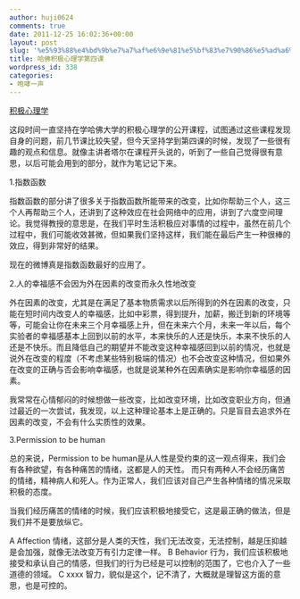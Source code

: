 ```yaml
---
author: huji0624
comments: true
date: 2011-12-25 16:02:36+00:00
layout: post
slug: '%e5%93%88%e4%bd%9b%e7%a7%af%e6%9e%81%e5%bf%83%e7%90%86%e5%ad%a6%e7%ac%ac%e5%9b%9b%e8%af%be'
title: 哈佛积极心理学第四课
wordpress_id: 338
categories:
- 咆哮一声
---
```


[积极心理学](http://open.sina.com.cn/PositivePsychologyatHarvard.html)

这段时间一直坚持在学哈佛大学的积极心理学的公开课程，试图通过这些课程发现自身的问题，前几节课比较失望，但今天坚持学到第四课的时候，发现了一些很有趣的观点和信息。就像主讲者塔尔在课程开头说的，听到了一些自己觉得很有意思，以后可能会用到的部分，就作为笔记记下来。

1.指数函数

指数函数的部分讲了很多关于指数函数所能带来的改变，比如你帮助三个人，这三个人再帮助三个人，还讲到了这种效应在社会网络中的应用，讲到了六度空间理论。我觉得教授的意思是，在我们平时生活积极应对事情的过程中，虽然在前几个过程中，我们可能收效甚微，但如果我们坚持这样，我们能在最后产生一种很棒的效应，得到非常好的结果。

现在的微博真是指数函数最好的应用了。

2.人的幸福感不会因为外在因素的改变而永久性地改变

外在因素的改变，尤其是在满足了基本物质需求以后所得到的外在因素的改变，只能在短时间内改变人的幸福感，比如中彩票，得到提升，加薪，搬迁到新的环境等等，可能会让你在未来三个月幸福感上升，但在未来六个月，未来一年以后，每个实验者的幸福感基本上回到以前的水平，本来快乐的人还是快乐，本来不快乐的人还是不快乐。而且降低自己的期望并不能改变这种幸福感回到以前的情况，也就是说外在改变的程度（不考虑某些特别极端的情况）也不会改变这种情况，但如果外在改变的正确与否会影响幸福感，也就是说某种外在因素确实是影响你幸福感的因素。

我常常在心情郁闷的时候想做一些改变，比如改变环境，比如改变职业方向，但通过最近的一次尝试，我发现，以上这种理论基本上是正确的。只是盲目去追求外在因素的改变，不会有什么实质性的效果。

3.Permission to be human

总的来说，Permission to be human是从人性是受约束的这一观点得来，我们会有各种欲望，有各种痛苦的情绪，这都是人的天性。
而只有两种人不会经历痛苦的情绪，精神病人和死人。作为正常人，我们应该对自己产生各种情绪的情况采取积极的态度。

当我们经历痛苦的情绪的时候，我们应该积极地接受它，这是最正确的做法，但是我们并不是要放纵它。

A Affection 情绪，这部分是人类的天性，我们无法改变，无法控制，越是压抑越是会加强，就像无法改变万有引力定律一样。
B Behavior 行为，我们应该积极地接受和承认自己的情感，但我们的行为已经是可以控制的范围了，它也介入了一些道德的领域。
C xxxx 智力，貌似是这个，记不清了，大概就是理智这方面的意思，也是可控的。


